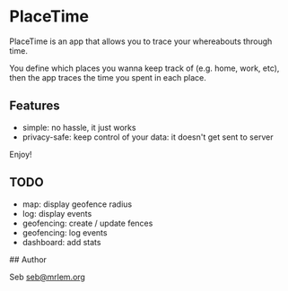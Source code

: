 # PlaceTime

PlaceTime is an app that allows you to trace your whereabouts through time.

You define which places you wanna keep track of (e.g. home, work, etc), then the app traces the time you spent in each
place.

## Features

- simple: no hassle, it just works
- privacy-safe: keep control of your data: it doesn't get sent to server

Enjoy!

## TODO

- map: display geofence radius
- log: display events
- geofencing: create / update fences
- geofencing: log events
- dashboard: add stats

## Author

Seb <seb@mrlem.org>
